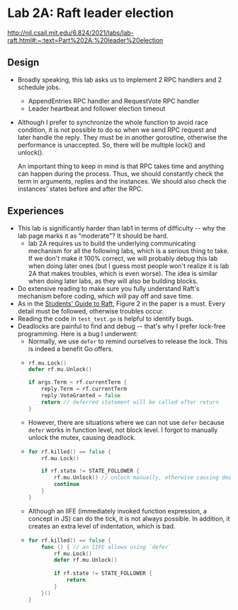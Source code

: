 # Lab 2A: Raft leader election

http://nil.csail.mit.edu/6.824/2021/labs/lab-raft.html#:~:text=Part%202A:%20leader%20election

## Design
- Broadly speaking, this lab asks us to implement 2 RPC handlers and 2 schedule jobs.
  - AppendEntries RPC handler and RequestVote RPC handler
  - Leader heartbeat and follower election timeout
- Although I prefer to synchronize the whole function to avoid race condition, it is not possible to do so when we send RPC request and later handle the reply. They must be in another goroutine, otherwise the performance is unaccepted. So, there will be multiple lock() and unlock(). 

  An important thing to keep in mind is that RPC takes time and anything can happen during the process. Thus, we should constantly check the term in arguments, replies and the instances. We should also check the instances' states before and after the RPC.

## Experiences

- This lab is significantly harder than lab1 in terms of difficulty -- why the lab page marks it as "moderate"? It should be hard.
  - lab 2A requires us to build the underlying communicating mechanism for all the following labs, which is a serious thing to take. If we don't make it 100% correct, we will probably debug this lab when doing later ones (but I guess most people won't realize it is lab 2A that makes troubles, which is even worse). The idea is similar when doing later labs, as they will also be building blocks.
- Do extensive reading to make sure you fully understand Raft's mechanism before coding, which will pay off and save time.
- As in the [Students' Guide to Raft](https://thesquareplanet.com/blog/students-guide-to-raft/), Figure 2 in the paper is a must. Every detail must be followed, otherwise troubles occur.
- Reading the code in `test_test.go` is helpful to identify bugs.
- Deadlocks are painful to find and debug -- that's why I prefer lock-free programming. Here is a bug I underwent:
  - Normally, we use `defer` to remind ourselves to release the lock. This is indeed a benefit Go offers.
  - ```go
    rf.mu.Lock()
    defer rf.mu.Unlock()
    
    if args.Term < rf.currentTerm {
        reply.Term = rf.currentTerm
        reply.VoteGranted = false
        return // deferred statement will be called after return
    }
    ```
  - However, there are situations where we can not use `defer` because `defer` works in function level, not block level. I forgot to manually unlock the mutex, causing deadlock.
  - ```go
    for rf.killed() == false {
        rf.mu.Lock()
    
        if rf.state != STATE_FOLLOWER {
            rf.mu.Unlock() // unlock manually, otherwise causing deadlock
            continue
        }
    }
    ```
  - Although an IIFE (immediately invoked function expression, a concept in JS) can do the tick, it is not always possible. In addition, it creates an extra level of indentation, which is bad.
  - ```go
    for rf.killed() == false {
        func () { // an IIFE allows using `defer`
            rf.mu.Lock()
            defer rf.mu.Unlock()
            
            if rf.state != STATE_FOLLOWER {
                return
            }
        }()
    }
    ```

